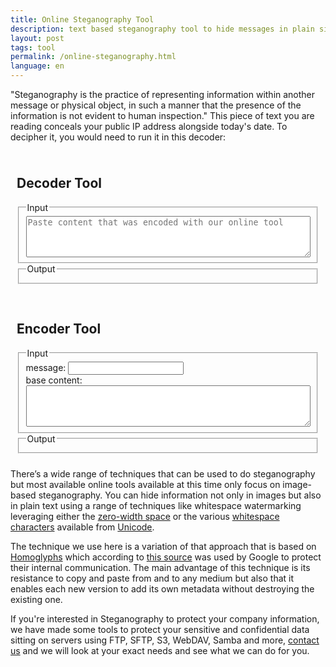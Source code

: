 ```yaml
---
title: Online Steganography Tool
description: text based steganography tool to hide messages in plain sight
layout: post
tags: tool
permalink: /online-steganography.html
language: en
---
```


<script>
 class Homoglyph {
     static alphabetHomoglyph = {
         "a":"а","b":"𝖻","c":"ⅽ","d":"ԁ","e":"е","f":"ꬵ","g":"ց",
         "h":"һ","i":"ⅰ","j":"ϳ","k":"𝗄","l":"ⅼ","n":"ո",
         "o":"ο","p":"𝗉","q":"ԛ","r":"𝗋","s":"ѕ","t":"𝗍","u":"ս",
         "v":"ⅴ","w":"ᴡ","x":"ⅹ","y":"у","z":"ᴢ",
     }

     static encode(text, msg) {
         const existingMsg = this.decode(text);
         if (existingMsg !== "") {
             msg += existingMsg;
             text = this.clean(text);
         }

         let textArray = text.split(/(?!$)/u);
         let msgN = 0;
         const encodedMsg = this.encodeMsg(msg);
         for (let i=0; i<textArray.length; i++) {
             if (msgN >= encodedMsg.length) {
                 return textArray.join("");
             }
             const newCharIdx = Object.keys(this.alphabetHomoglyph)
                                      .indexOf(textArray[i]);
             if (newCharIdx === -1) {
                 continue;
             }
             if (encodedMsg[msgN] === "1") {
                 textArray[i] = this.alphabetHomoglyph[textArray[i]];
             }
             msgN += 1;
         }
         return textArray.join("");
     }

     static decode(text) {
         const textArray = text.split(/(?!$)/u);
         let code = "";
         for (let i=0; i<textArray.length; i++) {
             const char = Object.keys(this.alphabetHomoglyph).indexOf(textArray[i]);
             const charH = Object.values(this.alphabetHomoglyph).indexOf(textArray[i]);
             if (char === -1 && charH === -1) {
                 continue;
             } else if ( char !== -1 ) {
                 code += "0";
             } else if ( charH !== -1 ) {
                 code += "1";
             } else {
                 throw new Error("shouldn't happen");
             }
         }
         code = code.replace(/^0+/, "")
         return this.decodeMsg(code);
     }

     static clean(text) {
         const textArray = text.split(/(?!$)/u);
         for (let i=0; i<textArray.length; i++) {
             const charH = Object.values(this.alphabetHomoglyph).indexOf(textArray[i]);
             if (charH === -1) continue;
             textArray[i] = Object.keys(this.alphabetHomoglyph)[charH];
         }
         return textArray.join("");
     }

     static compress(text) { // TODO: not working outside chrome?
         return new Response(
             new Blob([text], { type: "text/plain" })
                 .stream()
                 .pipeThrough(new CompressionStream("gzip"))
         ).blob().then((r) => r.text());
     }

     static decompress(buffer) {
     }

     static encodeMsg(text) {
         return text.split("").map(char => {
             const t = char.charCodeAt(0).toString(2);
             if(t.length === 7) {
                 return t;
             }
             return t.slice(0,7).padStart(7, "0")
         }).join("");
     }

     static decodeMsg(binaryCode) {
         let msg = "";
         for (let i=0; i<binaryCode.length; i+= 7) {
             const slice = binaryCode.slice(i, i+7);
             if (slice.length < 7) break;
             else if (slice === "0000000") continue;
             const char = parseInt(slice, 2);
             msg += String.fromCharCode(char)
         }
         return msg;
     }
 }
</script>

<script>
 function updateDecoder(e) {
     let msg = Homoglyph.decode(e.value);
     e.parentElement
      .parentElement
      .parentElement
      .querySelector(".decoded-content > div")
      .innerText = (msg === "" ? "nothing was found" : msg);
 }
 function updateEncoder(e) {
     let msg, content;
     switch(e.tagName) {
         case "INPUT":
             msg = e.value;
             content = e.parentElement.parentElement.querySelector("textarea").value;
             break
         case "TEXTAREA":
             content = e.value;
             msg = e.parentElement.parentElement.querySelector("input").value;
             break;
     }
     e.parentElement
      .parentElement
      .parentElement
      .querySelector(".encoded-content > div")
      .innerText = Homoglyph.encode(content, msg);
 }
</script>

<p id="stega-example" style="text-align:left">
    "Steganography is the practice of representing information within another message or physical object, in such a manner that the presence of the information is not evident to human inspection." This piece of text you are reading conceals your public IP address alongside today's date. To decipher it, you would need to run it in this decoder:
</p>
<script>
 (function main() {
     const abortController = new AbortController();
     const timer = setTimeout(() => abortController.abort(), 1500);
     const updateContent = (ip) => {
         let $p = document.getElementById("stega-example");
         let msg = "[date:" + new Date().toISOString().substring(0,10).replaceAll("-", "") + "]";
         msg += "[ip:" + (ip || "unknown")+ "]";
         const contentWithHiddenStuff = Homoglyph.encode($p.innerText, msg)

         let $decoder = document.querySelectorAll(".tool")[0];
         let $encoder = document.querySelectorAll(".tool")[1];
         $encoder.querySelector("input").value = msg;
         $encoder.querySelector("textarea").value = $p.innerText.trim();
         $decoder.querySelector("textarea").value = contentWithHiddenStuff;
         $p.innerText = contentWithHiddenStuff;
         updateEncoder($encoder.querySelector("input"));
         updateDecoder($decoder.querySelector("textarea"));
     };
     fetch("https://ipapi.co/json/", {
         signal: abortController.signal,
     }).then((r) => r.json()).then((r) => {
         clearTimeout(timer);
         updateContent(r["ip"]);
     }).catch((err) => updateContent());
 })();
</script>

<div class="tool" style="margin-bottom:10px;">
    <h2>Decoder Tool</h2>
    <fieldset>
        <legend>Input</legend>
        <textarea onkeyup="updateDecoder(this)" rows="4" placeholder="Paste content that was encoded with our online tool"></textarea>
    </fieldset>
    <fieldset class="decoded-content">
        <legend>Output</legend>
        <div></div>
    </fieldset>
</div>

<div class="tool">
    <h2>Encoder Tool</h2>
    <fieldset>
        <legend>Input</legend>
        <label>
            message:
            <input type="text" value="" onkeyup="updateEncoder(this)" />
        </label><br/>
        <label>
            base content:
            <textarea rows="4" onkeyup="updateEncoder(this)">
            </textarea>
        </label>
    </fieldset>
    <fieldset class="encoded-content">
        <legend>Output</legend>
        <div>
        </div>
    </fieldset>
</div>

<style>
 .tool {
     background: var(--emphasis-primary);
     border-radius: 5px;
     border: 9px solid var(--secondary);
     padding: 10px;
 }
 .tool textarea {
     width: 100%;
     box-sizing: border-box;
     display: block;
 }
 #main .tool h2{
     margin: 0 0 10px 0;
     padding: 0;
 }
</style>

There’s a wide range of techniques that can be used to do steganography but most available online tools available at this time only focus on image-based steganography. You can hide information not only in images but also in plain text using a range of techniques like whitespace watermarking leveraging either the [zero-width space]((https://en.wikipedia.org/wiki/Zero-width_space)) or the various [whitespace characters]((https://en.wikipedia.org/wiki/Whitespace_character)) available from [Unicode](https://en.wikipedia.org/wiki/Unicode).

The technique we use here is a variation of that approach that is based on [Homoglyphs](https://en.wikipedia.org/wiki/Homoglyph) which according to [this source](https://news.ycombinator.com/item?id=33625024) was used by Google to protect their internal communication. The main advantage of this technique is its resistance to copy and paste from and to any medium but also that it enables each new version to add its own metadata without destroying the existing one.

If you're interested in Steganography to protect your company information, we have made some tools to protect your sensitive and confidential data sitting on servers using FTP, SFTP, S3, WebDAV, Samba and more, [contact us](/pricing/?modal=enterprise) and we will look at your exact needs and see what we can do for you.
